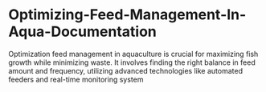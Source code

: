 # Optimizing-Feed-Management-In-Aqua-Documentation
Optimization feed management in aquaculture is crucial for maximizing fish growth while minimizing waste. It involves finding the right balance in feed amount and frequency, utilizing advanced technologies like automated feeders and real-time monitoring system
